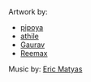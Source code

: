 Artwork by: 
 * [pipoya](https://pipoya.itch.io/)
 * [athile](https://opengameart.org/users/athile)
 * [Gaurav](https://opengameart.org/users/gaurav)
 * [Reemax](https://opengameart.org/users/reemax)

Music by: [Eric Matyas](www.soundimage.org)